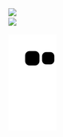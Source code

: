 <div align="left">
  <a href="https://github.com/gustavo-garcia-de-sousa"> 
  <img height="180em" src="https://github-readme-stats.vercel.app/api?username=gustavo-garcia-de-sousa&show_icons=true&theme=gotham&include_all_commits=true&count_private=true"/>
</div>
<div> 
  <a href="https://www.linkedin.com/in/gustavo-garcia-de-sousa" target="blank"><img src="https://img.shields.io/badge/-LinkedIn-%230077B5?style=for-the-badge&logo=linkedin&logoColor=white" target="_blank"></a> 

  ![Snake animation](https://github.com/rafaballerini/rafaballerini/blob/output/github-contribution-grid-snake.svg)
 
</div>

